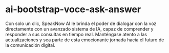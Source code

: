 # ai-bootstrap-voce-ask-answer
 Con solo un clic, SpeakNow AI le brinda el poder de dialogar con la voz directamente con un avanzado sistema de IA, capaz de comprender y responder a sus consultas en tiempo real.
Manténgase atento a las actualizaciones y sea parte de esta emocionante jornada hacia el futuro de la comunicación digital.
